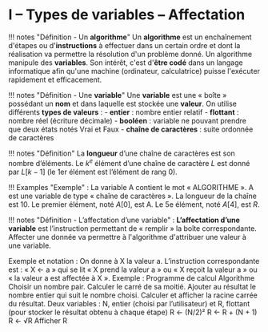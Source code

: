 # I – Types de variables – Affectation

!!! notes "Définition - Un **algorithme**" 
    Un **algorithme** est un enchaînement d'étapes ou d'**instructions** à effectuer dans un certain ordre et dont la réalisation va permettre la résolution d'un problème donné. Un algorithme manipule des **variables**. Son intérêt, c'est d'**être codé** dans un langage informatique afin qu'une machine (ordinateur, calculatrice) puisse l'exécuter rapidement et efficacement.

!!! notes "Définition - Une **variable**" 
    Une **variable** est une « boîte » possédant un **nom** et dans laquelle est stockée une **valeur**. On utilise différents **types de valeurs** :
    - **entier** : nombre entier relatif
    - **flottant** : nombre réel (écriture décimale)
    - **booléen** : variable ne pouvant prendre que deux états notés Vrai et Faux
    - **chaîne de caractères** : suite ordonnée de caractères

!!! notes "Définition" 
    La **longueur** d’une chaîne de caractères est son nombre d’éléments.
    Le $k^e$ élément d’une chaîne de caractère $L$ est donné par $L [k - 1]$ (le 1er élément est l’élément de rang 0).

!!! Examples "Exemple" : 
    La variable A contient le mot « ALGORITHME ». A est une variable de type  « chaîne de caractères ». La longueur de la chaîne est 10. Le premier élément, noté $A[0]$, est A. Le 5e élément, noté $A[4]$, est $R$.

!!! notes "Définition - L’affectation d’une variable" : 
**L’affectation d’une variable** est l’instruction permettant de « remplir » la boîte correspondante. Affecter une donnée va permettre à l'algorithme d'attribuer une valeur à une variable.

Exemple et notation : On donne à X la valeur a. L’instruction correspondante est :
« X ← a » qui se lit « X prend la valeur a » ou « X reçoit la valeur a » ou « la valeur a est
affectée à X ».
Exemple :
Programme de calcul Algorithme
Choisir un nombre pair.
Calculer le carré de sa moitié.
Ajouter au résultat le nombre entier qui suit
le nombre choisi.
Calculer et afficher la racine carrée du
résultat.
Deux variables : N, entier (choisi par
l’utilisateur) et R, flottant (pour stocker le
résultat obtenu à chaque étape)
R ← (N/2)²
R ← R + (N + 1)
R ← √R
Afficher R